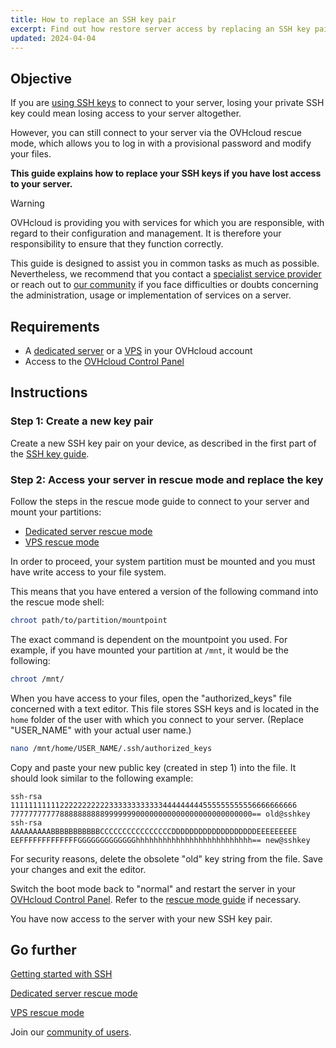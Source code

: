 ```yaml
---
title: How to replace an SSH key pair
excerpt: Find out how restore server access by replacing an SSH key pair with a new one in case your private key is lost
updated: 2024-04-04
---
```


## Objective

If you are [using SSH keys](/pages/bare_metal_cloud/dedicated_servers/creating-ssh-keys-dedicated) to connect to your server, losing your private SSH key could mean losing access to your server altogether.

However, you can still connect to your server via the OVHcloud rescue mode, which allows you to log in with a provisional password and modify your files.

**This guide explains how to replace your SSH keys if you have lost access to your server.**

> [!warning]
>OVHcloud is providing you with services for which you are responsible, with regard to their configuration and management. It is therefore your responsibility to ensure that they function correctly.
>
>This guide is designed to assist you in common tasks as much as possible. Nevertheless, we recommend that you contact a [specialist service provider](/links/partner) or reach out to [our community](https://community.ovh.com/en/) if you face difficulties or doubts concerning the administration, usage or implementation of services on a server.
>

## Requirements

- A [dedicated server](https://www.ovhcloud.com/en-au/bare-metal/) or a [VPS](https://www.ovhcloud.com/en-au/vps/) in your OVHcloud account
- Access to the [OVHcloud Control Panel](/links/manager)

## Instructions

### Step 1: Create a new key pair

Create a new SSH key pair on your device, as described in the first part of the [SSH key guide](/pages/bare_metal_cloud/dedicated_servers/creating-ssh-keys-dedicated).

<a name="step2"></a>

### Step 2: Access your server in rescue mode and replace the key

Follow the steps in the rescue mode guide to connect to your server and mount your partitions:

- [Dedicated server rescue mode](/pages/bare_metal_cloud/dedicated_servers/rescue_mode)
- [VPS rescue mode](/pages/bare_metal_cloud/virtual_private_servers/rescue)

In order to proceed, your system partition must be mounted and you must have write access to your file system.

This means that you have entered a version of the following command into the rescue mode shell:

```bash
chroot path/to/partition/mountpoint
```

The exact command is dependent on the mountpoint you used. For example, if you have mounted your partition at `/mnt`, it would be the following:

```bash
chroot /mnt/
```

When you have access to your files, open the "authorized_keys" file concerned with a text editor. This file stores SSH keys and is located in the `home` folder of the user with which you connect to your server. (Replace "USER_NAME" with your actual user name.)

```bash
nano /mnt/home/USER_NAME/.ssh/authorized_keys
```

Copy and paste your new public key (created in step 1) into the file. It should look similar to the following example:

```console
ssh-rsa 1111111111122222222222333333333333444444444555555555556666666666
777777777778888888888999999900000000000000000000000000== old@sshkey
ssh-rsa AAAAAAAAABBBBBBBBBBBCCCCCCCCCCCCCCCCDDDDDDDDDDDDDDDDDDDEEEEEEEEE
EEFFFFFFFFFFFFFGGGGGGGGGGGGGhhhhhhhhhhhhhhhhhhhhhhhhhh== new@sshkey
```

For security reasons, delete the obsolete "old" key string from the file. Save your changes and exit the editor.

Switch the boot mode back to "normal" and restart the server in your [OVHcloud Control Panel](/links/manager). Refer to the [rescue mode guide](#step2) if necessary.

You have now access to the server with your new SSH key pair.

## Go further

[Getting started with SSH](/pages/bare_metal_cloud/dedicated_servers/ssh_introduction)

[Dedicated server rescue mode](/pages/bare_metal_cloud/dedicated_servers/rescue_mode)

[VPS rescue mode](/pages/bare_metal_cloud/virtual_private_servers/rescue)

Join our [community of users](/links/community).